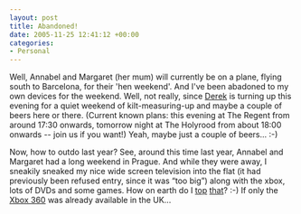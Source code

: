 ```yaml
---
layout: post
title: Abandoned!
date: 2005-11-25 12:41:12 +00:00
categories:
- Personal
---
```

Well, Annabel and Margaret (her mum) will currently be on a plane, flying south to Barcelona, for their 'hen weekend'.  And I've been abadoned to my own devices for the weekend.  Well, not really, since <a href="http://drossy.net/blog/">Derek</a> is turning up this evening for a quiet weekend of kilt-measuring-up and maybe a couple of beers here or there.  (Current known plans: this evening at The Regent from around 17:30 onwards, tomorrow night at The Holyrood from about 18:00 onwards -- join us if you want!)  Yeah, maybe just a couple of beers... :-)

Now, how to outdo last year?  See, around this time last year, Annabel and Margaret had a long weekend in Prague.  And while they were away, I sneakily sneaked my nice wide screen television into the flat (it had previously been refused entry, since it was <q>too big</q>) along with the xbox, lots of DVDs and some games.  How on earth do I <a href="http://www.apple.com/powermac/">top</a> <a href="http://www.apple.com/displays/">that</a>? :-)  If only the <a href="http://www.xbox.com/en-GB/">Xbox 360</a> was already available in the UK...
